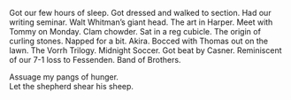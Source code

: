 Got our few hours of sleep. Got dressed and walked to section. Had our writing seminar. Walt Whitman’s giant head. The art in Harper. Meet with Tommy on Monday. Clam chowder. Sat in a reg cubicle. The origin of curling stones. Napped for a bit. Akira. Bocced with Thomas out on the lawn. The Vorrh Trilogy. Midnight Soccer. Got beat by Casner. Reminiscent of our 7-1 loss to Fessenden. Band of Brothers. 

Assuage my pangs of hunger.  
Let the shepherd shear his sheep.